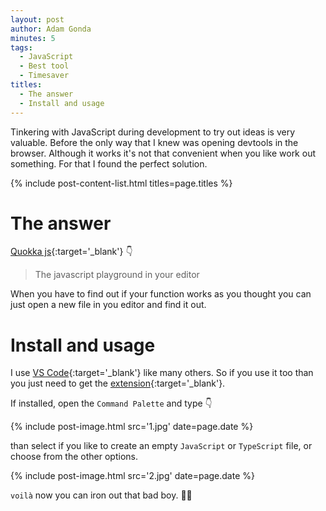 ```yaml
---
layout: post
author: Adam Gonda
minutes: 5
tags:
  - JavaScript
  - Best tool
  - Timesaver
titles:
  - The answer
  - Install and usage
---
```


Tinkering with JavaScript during development to try out ideas is very valuable.
Before the only way that I knew was opening devtools in the browser.
Although it works it's not that convenient when you like work out something.
For that I found the perfect solution.

{% include post-content-list.html titles=page.titles %}

# The answer

[Quokka js](https://quokkajs.com/){:target='_blank'} 👇

> The javascript playground in your editor

When you have to find out if your function works as you thought you can just open a new file
in you editor and find it out.

# Install and usage

I use [VS Code](https://code.visualstudio.com/){:target='_blank'} like many others.
So if you use it too than you just need to get the [extension](https://marketplace.visualstudio.com/items?itemName=WallabyJs.quokka-vscode){:target='_blank'}.

If installed, open the `Command Palette` and type 👇

{% include post-image.html
  src='1.jpg'
  date=page.date
%}

than select if you like to create an empty `JavaScript` or `TypeScript` file, or choose from the other options.

{% include post-image.html
  src='2.jpg'
  date=page.date
%}

`voilà` now you can iron out that bad boy. ✌🏼
